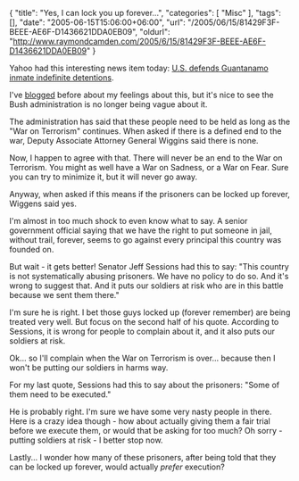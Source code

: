 {
	"title": "Yes, I can lock you up forever...",
	"categories": [
		"Misc"
	],
	"tags": [],
	"date": "2005-06-15T15:06:00+06:00",
	"url": "/2005/06/15/81429F3F-BEEE-AE6F-D1436621DDA0EB09",
	"oldurl": "http://www.raymondcamden.com/2005/6/15/81429F3F-BEEE-AE6F-D1436621DDA0EB09"
}

Yahoo had this interesting news item today: <a href="http://news.yahoo.com/news?tmpl=story&cid=615&e=3&u=/nm/20050615/pl_nm/security_usa_detainees_dc">U.S. defends Guantanamo inmate indefinite detentions</a>. 

I've <a href="http://ray.camdenfamily.com/index.cfm?mode=entry&entry=3535BF3E-0CF1-AD06-9B9203B56FCFD155">blogged</a> before about my feelings about this, but it's nice to see the Bush administration is no longer being vague about it. 

The administration has said that these people need to be held as long as the "War on Terrorism" continues. When asked if there is a defined end to the war, Deputy Associate Attorney General Wiggins said there is none. 

Now, I happen to agree with that. There will never be an end to the War on Terrorism. You might as well have a War on Sadness, or a War on Fear. Sure you can try to minimize it, but it will never go away.

Anyway, when asked if this means if the prisoners can be locked up forever, Wiggens said yes.

I'm almost in too much shock to even know what to say. A senior government official saying that we have the right to put someone in jail, without trail, forever, seems to go against every principal this country was founded on.

But wait - it gets better! Senator Jeff Sessions had this to say: "This country is not systematically abusing prisoners. We have no policy to do so. And it's wrong to suggest that. And it puts our soldiers at risk who are in this battle because we sent them there."

I'm sure he is right. I bet those guys locked up (forever remember) are being treated very well. But focus on the second half of his quote. According to Sessions, it is wrong for people to complain about it, and it also puts our soldiers at risk. 

Ok... so I'll complain when the War on Terrorism is over... because then I won't be putting our soldiers in harms way. 

For my last quote, Sessions had this to say about the prisoners: "Some of them need to be executed."

He is probably right. I'm sure we have some very nasty people in there. Here is a crazy idea though - how about actually giving them a fair trial before we execute them, or would that be asking for too much? Oh sorry - putting soldiers at risk - I better stop now.

Lastly... I wonder how many of these prisoners, after being told that they can be locked up forever, would actually <i>prefer</i> execution?